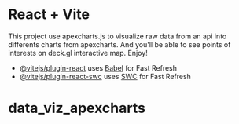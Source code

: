 # React + Vite

This project use apexcharts.js to visualize raw data from an api into differents charts from apexcharts.
And you'll be able to see points of interests on deck.gl interactive map.
Enjoy!

- [@vitejs/plugin-react](https://github.com/vitejs/vite-plugin-react/blob/main/packages/plugin-react/README.md) uses [Babel](https://babeljs.io/) for Fast Refresh
- [@vitejs/plugin-react-swc](https://github.com/vitejs/vite-plugin-react-swc) uses [SWC](https://swc.rs/) for Fast Refresh
# data_viz_apexcharts
